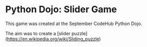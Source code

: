 # Python Dojo: Slider Game

This game was created at the September CodeHub Python Dojo.

The aim was to create a [slider puzzle] (https://en.wikipedia.org/wiki/Sliding_puzzle)